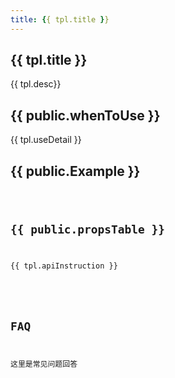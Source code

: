 ```yaml
---
title: {{ tpl.title }}
---
```


## {{ tpl.title }}

{{ tpl.desc}}

## {{ public.whenToUse }}

{{ tpl.useDetail }}

## {{ public.Example }}

<code src="./demo1.tsx" title="{{tpl.title1}}" desc="{{tpl.desc1}}">

## {{ public.propsTable }}

{{ tpl.apiInstruction }}

<API hideTitle src="../interface.tsx"/>

## FAQ

这里是常见问题回答
